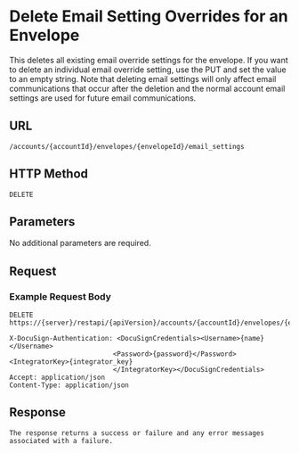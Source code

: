 # Delete Email Setting Overrides for an Envelope

This deletes all existing email override settings for the envelope.
If you want to delete an individual email override setting, use the PUT
and set the value to an empty string. Note that deleting email settings will
only affect email communications that occur after the deletion and the normal
account email settings are used for future email communications.

## URL

    /accounts/{accountId}/envelopes/{envelopeId}/email_settings

## HTTP Method

    DELETE

## Parameters

No additional parameters are required.

## Request

### Example Request Body

    DELETE https://{server}/restapi/{apiVersion}/accounts/{accountId}/envelopes/{envelopeId}/email_settings
    
    X-DocuSign-Authentication: <DocuSignCredentials><Username>{name}</Username>
                              <Password>{password}</Password><IntegratorKey>{integrator_key}
                              </IntegratorKey></DocuSignCredentials>
    Accept: application/json
    Content-Type: application/json

## Response

    The response returns a success or failure and any error messages associated with a failure.
